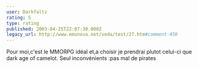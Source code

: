 ```yaml
---
user: Darkfaltz
rating: 5
type: rating
published: 2003-04-25T22:07:30.000Z
legacy_url: http://www.emunova.net/veda/test/27.htm#comment-450
---
```

Pour moi,c'est le MMORPG idéal et,a choisir je prendrai plutot celui-ci que dark age of camelot.
Seul inconvénients :pas mal de pirates